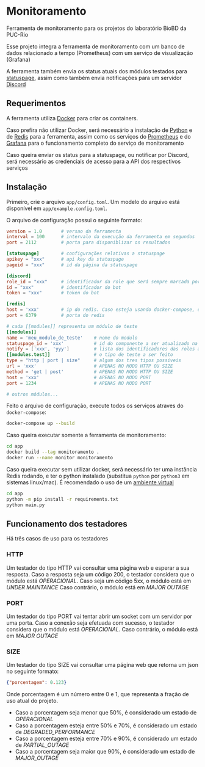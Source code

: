 # Monitoramento

Ferramenta de monitoramento para os projetos do laboratório BioBD da PUC-Rio

Esse projeto integra a ferramenta de monitoramento com um banco de dados
relacionado a tempo (Prometheus) com um serviço de visualização (Grafana)

A ferramenta também envia os status atuais dos módulos testados para 
[statuspage](https://statuspage.io), assim como também envia notificações
para um servidor [Discord](https://discord.com)

## Requerimentos

A ferramenta utiliza [Docker](https://docker.com) para criar os containers.

Caso prefira não utilizar Docker, será necessário a instalação de [Python](https://python.org)
e de [Redis](https://redis.io) para a ferramenta, assim como os serviços do [Prometheus](https://prometheus.io) e 
do [Grafana](https://grafana.com) para o funcionamento completo do serviço de monitoramento

Caso queira enviar os status para a statuspage, ou notificar por Discord,
será necessário as credenciais de acesso para a API dos respectivos serviços

## Instalação

Primeiro, crie o arquivo `app/config.toml`. Um modelo do arquivo está 
disponível em `app/example.config.toml`.

O arquivo de configuração possui o seguinte formato:

```toml
version = 1.0       # versao da ferramenta
interval = 100      # intervalo da execução da ferramenta em segundos
port = 2112         # porta para disponiblizar os resultados

[statuspage]        # configurações relativas a statuspage
apikey = "xxx"      # api key da statuspage
pageid = "xxx"      # id da página da statuspage

[discord]
role_id = "xxx"     # identificador da role que será sempre marcada por qualquer notificação
id = "xxx"          # identificador do bot
token = "xxx"       # token do bot

[redis]
host = 'xxx'        # ip do redis. Caso esteja usando docker-compose, deixar 'redis'
port = 6379         # porta do redis

# cada [[modules]] representa um módulo de teste
[[modules]]
name = 'meu_modulo_de_teste'    # nome do modulo
statuspage_id = 'xxx'           # id do componente a ser atualizado na statuspage
notify = ['xxx', 'yyy']         # lista dos identificadores das roles a serem marcadas no discord
[[modules.test]]                # o tipo de teste a ser feito
type = "http | port | size"     # algum dos tres tipos possiveis
url = 'xxx'                     # APENAS NO MODO HTTP OU SIZE
method = 'get | post'           # APENAS NO MODO HTTP OU SIZE
host = 'xxx'                    # APENAS NO MODO PORT
port = 1234                     # APENAS NO MODO PORT

# outros módulos...
```

Feito o arquivo de configuração, execute todos os serviços atraves do `docker-compose`:

```bash
docker-compose up --build
```

Caso queira executar somente a ferramenta de monitoramento:

```bash
cd app
docker build --tag monitoramento .
docker run --name monitor monitoramento
```

Caso queira executar sem utilizar docker, será necessário ter uma instância Redis rodando, e ter o python
instalado (substitua `python` por `python3` em sistemas linux/mac). É recomendado o uso de um 
[ambiente virtual](https://packaging.python.org/en/latest/guides/installing-using-pip-and-virtual-environments/#creating-a-virtual-environment)

```bash
cd app
python -m pip install -r requirements.txt
python main.py
```

## Funcionamento dos testadores

Há três casos de uso para os testadores

### HTTP

Um testador do tipo HTTP vai consultar uma página web e esperar a sua resposta. Caso a resposta seja um código 200, 
o testador considera que o módulo está *OPERACIONAL*. 
Caso seja um código 5xx, o módulo está em *UNDER MAINTANCE*
Caso contrário, o módulo está em *MAJOR OUTAGE*

### PORT

Um testador do tipo PORT vai tentar abrir um socket com um servidor por uma porta. Caso a conexão seja efetuada
com sucesso, o testador considera que o módulo está *OPERACIONAL*. Caso contrário, o módulo está em *MAJOR OUTAGE*

### SIZE

Um testador do tipo SIZE vai consultar uma página web que retorna um json no seguinte formato:

```json
{"porcentagem": 0.123}
```

Onde porcentagem é um número entre 0 e 1, que representa a fração de uso atual do projeto.

* Caso a porcentagem seja menor que 50%, é considerado um estado de *OPERACIONAL*
* Caso a porcentagem esteja entre 50% e 70%, é considerado um estado de *DEGRADED_PERFORMANCE*
* Caso a porcentagem esteja entre 70% e 90%, é considerado um estado de *PARTIAL_OUTAGE*
* Caso a porcentagem seja maior que 90%, é considerado um estado de *MAJOR_OUTAGE*
